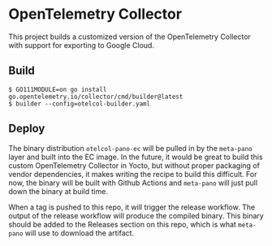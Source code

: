 # OpenTelemetry Collector

This project builds a customized version of the OpenTelemetry Collector with support for exporting to Google Cloud.

## Build

```
$ GO111MODULE=on go install go.opentelemetry.io/collector/cmd/builder@latest
$ builder --config=otelcol-builder.yaml
```

## Deploy

The binary distribution `otelcol-pano-ec` will be pulled in by the `meta-pano` layer and built into the EC image. In the future, it would be great to build this custom OpenTelemetry Collector in Yocto, but without proper packaging of vendor dependencies, it makes writing the recipe to build this difficult. For now, the binary will be built with Github Actions and `meta-pano` will just pull down the binary at build time.

When a tag is pushed to this repo, it will trigger the release workflow. The output of the release workflow will produce the compiled binary. This binary should be added to the Releases section on this repo, which is what `meta-pano` will use to download the artifact.
